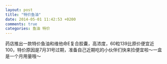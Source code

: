 ```yaml
---
layout: post
title: "特价鱼油"
date: 2014-05-01 11:42:53 +0200
comments: true
categories: 鱼油 特价
---
```


药店推出一款特价鱼油和维他命E复合胶囊，高浓度，60粒139比原价便宜近100，特价原因是7月31号过期，准备自己近期吃的小伙伴们快来捡便宜啦～一盒是一个月用量哦～ 